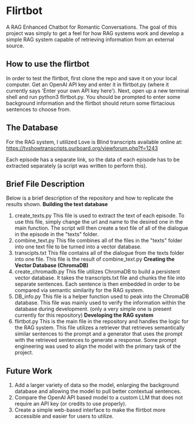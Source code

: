 # Flirtbot
A RAG Enhanced Chatbot for Romantic Conversations. The goal of this project was simply to get a feel for how RAG systems work and develop a simple RAG system capable of retrieving information from an external source. 

## How to use the flirtbot
In order to test the flirtbot, first clone the repo and save it on your local computer. Get an OpenAI API key and enter it in flirtbot.py (where it currently says 'Enter your own API key here'). Next, open up a new terminal shell and run python3 flirtbot.py. You should be prompted to enter some background information and the flirtbot should return some flirtacious sentences to choose from. 

## The Database
For the RAG system, I utilized Love is Blind transcripts available online at: https://tvshowtranscripts.ourboard.org/viewforum.php?f=1243

Each episode has a separate link, so the data of each episode has to be extracted separately (a script was written to perform this). 

## Brief File Description
Below is a brief description of the repository and how to replicate the results shown.
**Building the text database**
1. create_texts.py
This file is used to extract the text of each episode. To use this file, simply change the url and name to the desired one in the main function. The script will then create a text file of all of the dialogue in the episode in the "texts" folder.
2. combine_text.py
This file combines all of the files in the "texts" folder into one text file to be turned into a vector database.
3. transcipts.txt
This file contains all of the dialogue from the texts folder into one file. This file is the result of combine_text.py
**Creating the Vector Database (ChromaDB)**
1. create_chromadb.py
This file utilizes ChromaDB to build a persistent vector database. It takes the transcripts.txt file and chunks the file into separate sentences. Each sentence is then embedded in order to be compared via semantic similarity for the RAG system.
2. DB_info.py
This file is a helper function used to peak into the ChromaDB database. This file was mainly used to verify the information within the database during development. (only a very simple one is present currently for this repository)
**Developing the RAG system**
1. flirtbot.py
This is the main file in the repository and handles the logic for the RAG system. This file utilizes a retriever that retrieves semantically similar sentences to the prompt and a generator that uses the prompt with the retrieved sentences to generate a response. Some prompt engineering was used to align the model with the primary task of the project.
## Future Work
1. Add a larger variety of data so the model, enlarging the background database and allowing the model to pull better contextual sentences.
2. Compare the OpenAI API based model to a custom LLM that does not require an API key (or credits to use properly).
3. Create a simple web-based interface to make the flirtbot more accessible and easier for users to utilize. 